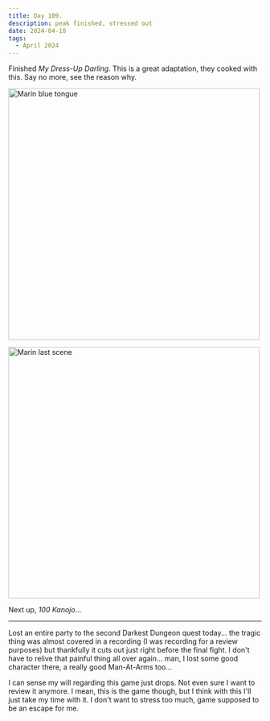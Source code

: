 ```yaml
---
title: Day 109.
description: peak finished, stressed out
date: 2024-04-18
tags: 
  - April 2024
---
```


Finished *My Dress-Up Darling*. This is a great adaptation, they cooked with this. Say no more, see the reason why.

<a href="https://imgur.com/FV9Iiot"><img src="https://i.imgur.com/FV9Iiot.jpg" title="Marin blue tongue" width="500px" alt="Marin blue tongue"/></a>

<a href="https://imgur.com/lOGmGI0"><img src="https://i.imgur.com/lOGmGI0.jpg" title="Marin last scene" width="500px" alt="Marin last scene"/></a>

Next up, *100 Kanojo*...

-----

Lost an entire party to the second Darkest Dungeon quest today... the tragic thing was almost covered in a recording (I was recording for a review purposes) but thankfully it cuts out just right before the final fight. I don't have to relive that painful thing all over again... man, I lost some good character there, a really good Man-At-Arms too...

I can sense my will regarding this game just drops. Not even sure I want to review it anymore. I mean, this is the game though, but I think with this I'll just take my time with it. I don't want to stress too much, game supposed to be an escape for me.

